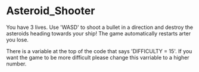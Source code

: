 # Asteroid_Shooter

You have 3 lives.
Use 'WASD' to shoot a bullet in a direction and destroy the asteroids heading towards your ship!
The game automatically restarts arter you lose.

There is a variable at the top  of the code that says 'DIFFICULTY = 15'. If you want the game to be more difficult please change this varriable to a higher number.
